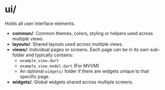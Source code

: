 # ui/

Holds all user interface elements.

- **common/**: Common themes, colors, styling or helpers used across multiple views.
- **layouts/**: Shared layouts used across multiple views.
- **views/**: Individual pages or screens. Each page can be in its own sub-folder and typically contains:
  - `example_view.dart`
  - `example_view_model.dart` (For MVVM)
  - An optional `widgets/` folder if there are widgets unique to that specific page.
- **widgets/**: Global widgets shared across multiple screens.
